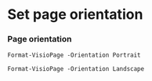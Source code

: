 # Set page orientation

### Page orientation <a id="page-orientation-and-background"></a>

```text
Format-VisioPage -Orientation Portrait

Format-VisioPage -Orientation Landscape
```

